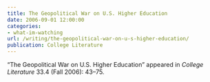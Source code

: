 ```yaml
---
title: The Geopolitical War on U.S. Higher Education
date: 2006-09-01 12:00:00
categories: 
- what-im-watching
url: /writing/the-geopolitical-war-on-u-s-higher-education/
publication: College Literature
---
```

“The Geopolitical War on U.S. Higher Education” appeared in <em>College Literature</em> 33.4 (Fall 2006): 43–75.
